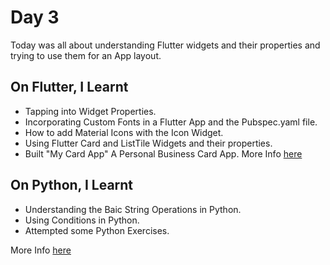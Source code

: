 # Day 3

Today was all about understanding Flutter widgets and their properties and trying to use them for an App layout.

## On Flutter, I Learnt

- Tapping into Widget Properties.
- Incorporating Custom Fonts in a Flutter App and the Pubspec.yaml file.
- How to add Material Icons with the Icon Widget.
- Using Flutter Card and ListTile Widgets and their properties.
- Built "My Card App" A Personal Business Card App. More Info [here](https://github.com/PiusSunday/my_card_app)

## On Python, I Learnt

- Understanding the Baic String Operations in Python.
- Using Conditions in Python.
- Attempted some Python Exercises.

More Info [here](https://github.com/PiusSunday/Learn-Python)
